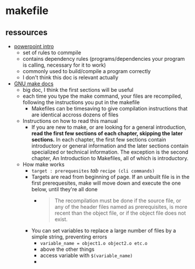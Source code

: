 # makefile
## ressources
- [powerpoint intro](file:///Users/sbars/Documents/devlog/attachments/Makefile.pdf)
  - set of rules to commpile
  - contains dependency rules (programs/dependencies your program is calling, necessary for it to work)
  - commonly used to build/compile a program correctly
  - I don't think this doc is relevant actually
- [GNU make docs](https://www.gnu.org/software/make/manual/make.html)
  - big doc, I think the first sections will be useful
  - each time you type the make command, your files are recompiled, following the instructions you put in the makefile
    - Makefiles can be timesaving to give compilation instructions that are identical accross dozens of files
  - Instructions on how to read this manual
    - If you are new to make, or are looking for a general introduction, **read the first few sections of each chapter, skipping the later sections.** In each chapter, the first few sections contain introductory or general information and the later sections contain specialized or technical information. The exception is the second chapter, An Introduction to Makefiles, all of which is introductory.
  - How make works
    - `target : prerequesites`
      *tab* `recipe (cli commands)`
    - Targets are read from beginning of page. If an unbuilt file is in the first prerequesites, make will move down and execute the one below, until they're all done
      - >The recompilation must be done if the source file, or any of the header files named as prerequisites, is more recent than the object file, or if the object file does not exist.
    - You can set variables to replace a large number of files by a simple string, preventing errors
      - `variable_name = object1.o object2.o etc.o`
      - above the other things
      - access variable with `$(variable_name)`
      - 